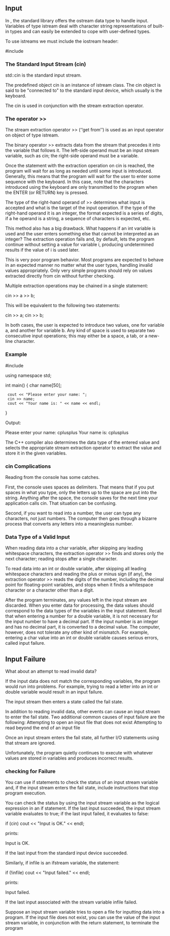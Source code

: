 ##  Input

In <istream>, the standard library offers the ostream data type to handle input. Variables of type istream deal with character string representations of built-in types and can easily be extended to cope with user-defined types.

To use istreams we must include the iostream header:

  #include <iostream>



### The Standard Input Stream (cin)

std::cin is the standard input stream.

The predefined object cin is an instance of istream class. The cin object is said to be "connected to" to the standard input device, which usually is the keyboard.

The cin is used in conjunction with the stream extraction operator.



### The operator >>

The stream extraction operator >> (‘‘get from’’) is used as an input operator on object of type istream.

The binary operator >> extracts data from the stream that precedes it into the variable that follows it. The left-side operand must be an input stream variable, such as cin; the right-side operand must be a variable.

Once the statement with the extraction operation on cin is reached, the program will wait for as long as needed until some input is introduced. Generally, this means that the program will wait for the user to enter some sequence with the keyboard. In this case, note that the characters introduced using the keyboard are only transmitted to the program when the ENTER (or RETURN) key is pressed.

The type of the right-hand operand of >> determines what input is accepted and what is the target of the input operation. If the type of the right-hand operand it is an integer, the format expected is a series of digits, if a he operand is a string, a sequence of characters is expected, etc.

This method also has a big drawback. What happens if an int variable is used and the user enters something else that cannot be interpreted as an integer? The extraction operation fails and, by default, lets the program continue without setting a value for variable i, producing undetermined results if the value of i is used later.

This is very poor program behavior. Most programs are expected to behave in an expected manner no matter what the user types, handling invalid values appropriately. Only very simple programs should rely on values extracted directly from cin without further checking.

Multiple extraction operations may be chained in a single statement:

cin >> a >> b;

This will be equivalent to the following two statements:

cin >> a;
cin >> b;

In both cases, the user is expected to introduce two values, one for variable a, and another for variable b. Any kind of space is used to separate two consecutive input operations; this may either be a space, a tab, or a new-line character.



### Example

  #include <iostream>

  using namespace std;

  int main() {
     char name[50];

     cout << "Please enter your name: ";
     cin >> name;
     cout << "Your name is: " << name << endl;

  }

Output:

Please enter your name: cplusplus
Your name is: cplusplus

The C++ compiler also determines the data type of the entered value and selects the appropriate stream extraction operator to extract the value and store it in the given variables.



### cin Complications

Reading from the console has some catches.

First, the console uses spaces as delimiters. That means that if you put spaces in what you type, only the letters up to the space are put into the string. Anything after the space, the console saves for the next time your application calls cin. That situation can be confusing.

Second, if you want to read into a number, the user can type any characters, not just numbers. The computer then goes through a bizarre process that converts any letters into a meaningless number.




### Data Type of a Valid Input

When reading data into a char variable, after skipping any leading whitespace characters, the extraction operator >> finds and stores only the next character; reading stops after a single character.

To read data into an int or double variable, after skipping all leading whitespace characters and reading the plus or minus sign (if any), the extraction operator >> reads the digits of the number, including the decimal point for floating-point variables, and stops when it finds a whitespace character or a character other than a digit.

After the program terminates, any values left in the input stream are discarded. When you enter data for processing, the data values should correspond to the data types of the variables in the input statement. Recall that when entering a number for a double variable, it is not necessary for the input number to have a decimal part. If the input number is an integer and has no decimal part, it is converted to a decimal value. The computer, however, does not tolerate any other kind of mismatch. For example, entering a char value into an int or double variable causes serious errors, called input failure.



## Input Failure

What about an attempt to read invalid data?

If the input data does not match the corresponding variables, the program would run into problems. For example, trying to read a letter into an int or double variable would result in an input failure.

The input stream then enters a state called the fail state.

In addition to reading invalid data, other events can cause an input stream to enter the fail state. Two additional common causes of input failure are the following:
  Attempting to open an input file that does not exist
  Attempting to read beyond the end of an input file

Once an input stream enters the fail state, all further I/O statements using that stream are ignored.

Unfortunately, the program quietly continues to execute with whatever values are stored in variables and produces incorrect results.


### checking for Failure

You can use if statements to check the status of an input stream variable and, if the input stream enters the fail state, include instructions that stop program execution.

You can check the status by using the input stream variable as the logical expression in an if statement. If the last input succeeded, the input stream
variable evaluates to true; if the last input failed, it evaluates to false:

if (cin)
  cout << "Input is OK." << endl;

prints:

  Input is OK.

If the last input from the standard input device succeeded.

Similarly, if infile is an ifstream variable, the statement:

if (!infile)
  cout << "Input failed." << endl;

prints:

  Input failed.

If the last input associated with the stream variable infile failed.

Suppose an input stream variable tries to open a file for inputting data into a program.  If the input file does not exist, you can use the value of the input stream variable, in conjunction with the return statement, to terminate the program
